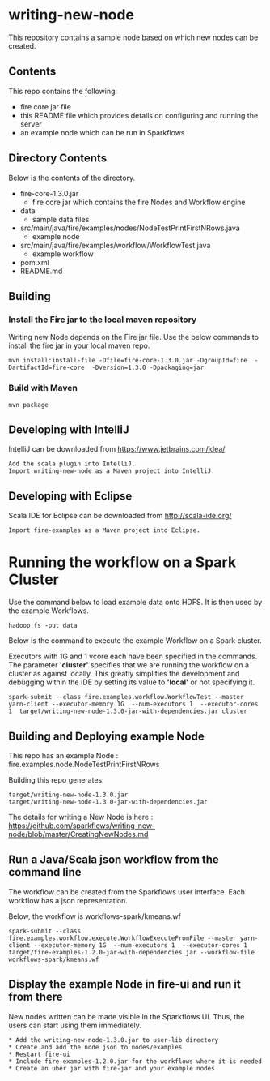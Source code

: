 # writing-new-node

This repository contains a sample node based on which new nodes can be created.

## Contents

This repo contains the following:

* fire core jar file
* this README file which provides details on configuring and running the server
* an example node which can be run in Sparkflows

## Directory Contents

Below is the contents of the directory.

* fire-core-1.3.0.jar
    * fire core jar which contains the fire Nodes and Workflow engine
* data
    * sample data files
* src/main/java/fire/examples/nodes/NodeTestPrintFirstNRows.java
    * example node
* src/main/java/fire/examples/workflow/WorkflowTest.java
    * example workflow
* pom.xml
* README.md

## Building

### Install the Fire jar to the local maven repository

Writing new Node depends on the Fire jar file. Use the below commands to install the fire jar in your local maven repo.

    mvn install:install-file -Dfile=fire-core-1.3.0.jar -DgroupId=fire  -DartifactId=fire-core  -Dversion=1.3.0 -Dpackaging=jar
    
### Build with Maven

    mvn package
    
## Developing with IntelliJ

IntelliJ can be downloaded from https://www.jetbrains.com/idea/

    Add the scala plugin into IntelliJ.
    Import writing-new-node as a Maven project into IntelliJ.

## Developing with Eclipse

Scala IDE for Eclipse can be downloaded from http://scala-ide.org/

    Import fire-examples as a Maven project into Eclipse.

# Running the workflow on a Spark Cluster

Use the command below to load example data onto HDFS. It is then used by the example Workflows.

	hadoop fs -put data

Below is the command to execute the example Workflow on a Spark cluster. 

Executors with 1G and 1 vcore each have been specified in the commands. The parameter **'cluster'** specifies that we are running the workflow on a cluster as against locally. This greatly simplifies the development and debugging within the IDE by setting its value to **'local'** or not specifying it.

	spark-submit --class fire.examples.workflow.WorkflowTest --master yarn-client --executor-memory 1G  --num-executors 1  --executor-cores 1  target/writing-new-node-1.3.0-jar-with-dependencies.jar cluster


## Building and Deploying example Node

This repo has an example Node : fire.examples.node.NodeTestPrintFirstNRows

Building this repo generates:

	target/writing-new-node-1.3.0.jar
	target/writing-new-node-1.3.0-jar-with-dependencies.jar

The details for writing a New Node is here : https://github.com/sparkflows/writing-new-node/blob/master/CreatingNewNodes.md

## Run a Java/Scala json workflow from the command line

The workflow can be created from the Sparkflows user interface. Each workflow has a json representation.

Below, the workflow is workflows-spark/kmeans.wf

	spark-submit --class fire.examples.workflow.execute.WorkflowExecuteFromFile --master yarn-client --executor-memory 1G  --num-executors 1  --executor-cores 1  target/fire-examples-1.2.0-jar-with-dependencies.jar --workflow-file workflows-spark/kmeans.wf

	
## Display the example Node in fire-ui and run it from there

New nodes written can be made visible in the Sparkflows UI. Thus, the users can start using them immediately.

	* Add the writing-new-node-1.3.0.jar to user-lib directory
	* Create and add the node json to nodes/examples
	* Restart fire-ui
	* Include fire-examples-1.2.0.jar for the workflows where it is needed
	* Create an uber jar with fire-jar and your example nodes

	


